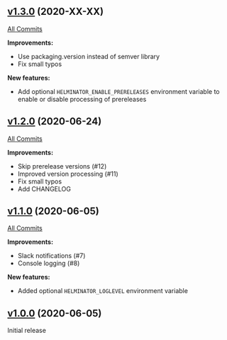 ## [v1.3.0](https://github.com/containeroo/helminator/tree/v1.3.0) (2020-XX-XX)

[All Commits](https://github.com/containeroo/helminator/compare/v1.2.0...v1.3.0)

**Improvements:**

- Use packaging.version instead of semver library
- Fix small typos

**New features:**

- Add optional `HELMINATOR_ENABLE_PRERELEASES` environment variable to enable or disable processing of prereleases

## [v1.2.0](https://github.com/containeroo/helminator/tree/v1.2.0) (2020-06-24)

[All Commits](https://github.com/containeroo/helminator/compare/v1.1.0...v1.2.0)

**Improvements:**

- Skip prerelease versions (#12)
- Improved version processing (#11)
- Fix small typos
- Add CHANGELOG

## [v1.1.0](https://github.com/containeroo/helminator/tree/v1.1.0) (2020-06-05)

[All Commits](https://github.com/containeroo/helminator/compare/v1.0.0...v1.1.0)

**Improvements:**

- Slack notifications (#7)
- Console logging (#8)

**New features:**

- Added optional `HELMINATOR_LOGLEVEL` environment variable

## [v1.0.0](https://github.com/containeroo/helminator/tree/v1.0.0) (2020-06-05)

Initial release

